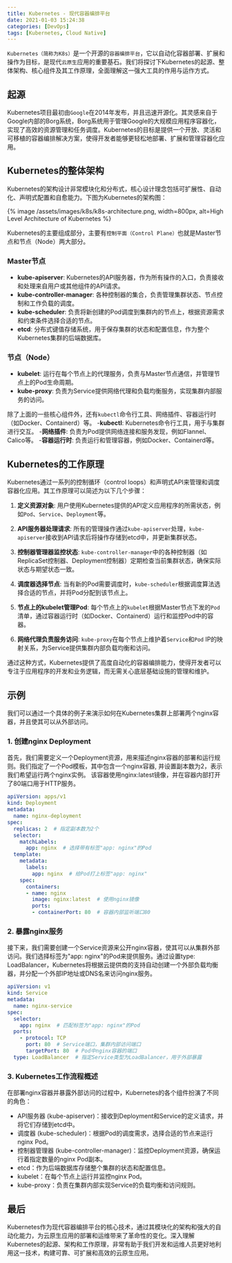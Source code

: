 ```yaml
---
title: Kubernetes - 现代容器编排平台
date: 2021-01-03 15:24:38
categories: [DevOps]
tags: [Kubernetes, Cloud Native]
---
```


`Kubernetes（简称为K8s）`是一个开源的`容器编排平台`，它以自动化容器部署、扩展和操作为目标，是现代`云原生`应用的重要基石。我们将探讨下Kubernetes的起源、整体架构、核心组件及其工作原理，全面理解这一强大工具的作用与运作方式。

## 起源
Kubernetes项目最初由`Google`在2014年发布，并且迅速开源化。其灵感来自于Google内部的Borg系统，Borg系统用于管理Google的大规模应用程序容器化，实现了高效的资源管理和任务调度。Kubernetes的目标是提供一个开放、灵活和可移植的容器编排解决方案，使得开发者能够更轻松地部署、扩展和管理容器化应用。

## Kubernetes的整体架构
Kubernetes的架构设计非常模块化和分布式，核心设计理念包括可扩展性、自动化、声明式配置和自愈能力。下图为Kubernetes的架构图：

{% image /assets/images/k8s/k8s-architecture.png, width=800px, alt=High Level Architecture of Kubernetes %}

Kubernetes的主要组成部分，主要有`控制平面（Control Plane）`也就是Master节点和节点（Node）两大部分。

### Master节点

- **kube-apiserver**: Kubernetes的API服务器，作为所有操作的入口，负责接收和处理来自用户或其他组件的API请求。
- **kube-controller-manager**: 各种控制器的集合，负责管理集群状态、节点控制和工作负载的调度。
- **kube-scheduler**: 负责将新创建的Pod调度到集群内的节点上，根据资源需求和约束条件选择合适的节点。
- **etcd**: 分布式键值存储系统，用于保存集群的状态和配置信息，作为整个Kubernetes集群的后端数据库。

### 节点（Node）

- **kubelet**: 运行在每个节点上的代理服务，负责与Master节点通信，并管理节点上的Pod生命周期。
- **kube-proxy**: 负责为Service提供网络代理和负载均衡服务，实现集群内部服务的访问。

除了上面的一些核心组件外，还有`kubectl`命令行工具、网络插件、容器运行时（如Docker、Containerd）等。
-**kubectl**: Kubernetes命令行工具，用于与集群进行交互。
-**网络插件**: 负责为Pod提供网络连接和服务发现，例如Flannel、Calico等。
-**容器运行时**: 负责运行和管理容器，例如Docker、Containerd等。

## Kubernetes的工作原理
Kubernetes通过一系列的控制循环（control loops）和声明式API来管理和调度容器化应用。其工作原理可以简述为以下几个步骤：

1. **定义资源对象**: 用户使用Kubernetes提供的API定义应用程序的所需状态，例如`Pod`、`Service`、`Deployment`等。

2. **API服务器处理请求**: 所有的管理操作通过`kube-apiserver`处理，`kube-apiserver`接收到API请求后将操作存储到etcd中，并更新集群状态。

3. **控制器管理器监控状态**: `kube-controller-manager`中的各种控制器（如ReplicaSet控制器、Deployment控制器）定期检查当前集群状态，确保实际状态与期望状态一致。

4. **调度器选择节点**: 当有新的Pod需要调度时，`kube-scheduler`根据调度算法选择合适的节点，并将Pod分配到该节点上。

5. **节点上的kubelet管理Pod**: 每个节点上的`kubelet`根据Master节点下发的`Pod`清单，通过容器运行时（如Docker、Containerd）运行和监控Pod中的容器。

6. **网络代理负责服务访问**: `kube-proxy`在每个节点上维护着`Service`和`Pod` IP的映射关系，为Service提供集群内部负载均衡和访问。

通过这种方式，Kubernetes提供了高度自动化的容器编排能力，使得开发者可以专注于应用程序的开发和业务逻辑，而无需关心底层基础设施的管理和维护。

## 示例
我们可以通过一个具体的例子来演示如何在Kubernetes集群上部署两个nginx容器，并且使其可以从外部访问。
### 1. 创建nginx Deployment
首先，我们需要定义一个Deployment资源，用来描述nginx容器的部署和运行规则。我们指定了一个Pod模板，其中包含一个nginx容器, 并设置副本数为2，表示我们希望运行两个nginx实例。 该容器使用nginx:latest镜像，并在容器内部打开了80端口用于HTTP服务。

```yaml
apiVersion: apps/v1
kind: Deployment
metadata:
  name: nginx-deployment
spec:
  replicas: 2  # 指定副本数为2个
  selector:
    matchLabels:
      app: nginx  # 选择带有标签"app: nginx"的Pod
  template:
    metadata:
      labels:
        app: nginx  # 给Pod打上标签"app: nginx"
    spec:
      containers:
      - name: nginx
        image: nginx:latest  # 使用nginx镜像
        ports:
        - containerPort: 80  # 容器内部监听端口80
```

### 2. 暴露nginx服务
接下来，我们需要创建一个Service资源来公开nginx容器，使其可以从集群外部访问。我们选择标签为"app: nginx"的Pod来提供服务。通过设置type: LoadBalancer，Kubernetes将根据云提供商的支持自动创建一个外部负载均衡器，并分配一个外部IP地址或DNS名来访问nginx服务。

```yaml
apiVersion: v1
kind: Service
metadata:
  name: nginx-service
spec:
  selector:
    app: nginx  # 匹配标签为"app: nginx"的Pod
  ports:
    - protocol: TCP
      port: 80  # Service端口，集群内部访问端口
      targetPort: 80  # Pod中nginx容器的端口
  type: LoadBalancer  # 指定Service类型为LoadBalancer，用于外部暴露
```

### 3. Kubernetes工作流程概述
在部署nginx容器并暴露外部访问的过程中，Kubernetes的各个组件扮演了不同的角色：
- API服务器 (kube-apiserver)：接收到Deployment和Service的定义请求，并将它们存储到etcd中。
- 调度器 (kube-scheduler)：根据Pod的调度需求，选择合适的节点来运行nginx Pod。
- 控制器管理器 (kube-controller-manager)：监控Deployment资源，确保运行着指定数量的nginx Pod副本。
- etcd：作为后端数据库存储整个集群的状态和配置信息。
- kubelet：在每个节点上运行并监控nginx Pod。
- kube-proxy：负责在集群内部实现Service的负载均衡和访问规则。

## 最后
Kubernetes作为现代容器编排平台的核心技术，通过其模块化的架构和强大的自动化能力，为云原生应用的部署和运维带来了革命性的变化。深入理解Kubernetes的起源、架构和工作原理，非常有助于我们开发和运维人员更好地利用这一技术，构建可靠、可扩展和高效的云原生应用。
